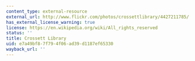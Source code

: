 ```yaml
---
content_type: external-resource
external_url: http://www.flickr.com/photos/crossettlibrary/4427211785/
has_external_license_warning: true
license: https://en.wikipedia.org/wiki/All_rights_reserved
status: ''
title: Crossett Library
uid: e7a49bf8-7f79-4f06-ad39-d1187ef65330
wayback_url: ''
---
```

